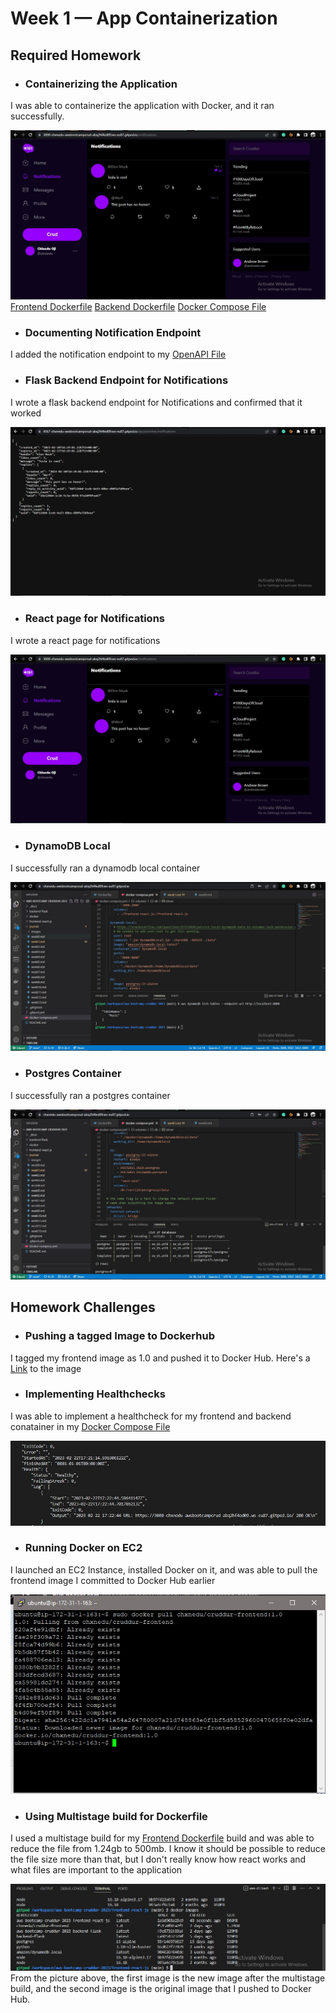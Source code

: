 # Week 1 — App Containerization

## Required Homework
- ### Containerizing the Application
I was able to containerize the application with Docker, and it ran successfully.

![Image](images/containerizedApp.jpg)
[Frontend Dockerfile](https://github.com/Chxnedu/aws-bootcamp-cruddur-2023/blob/main/frontend-react-js/Dockerfile)
[Backend Dockerfile](https://github.com/Chxnedu/aws-bootcamp-cruddur-2023/blob/main/backend-flask/Dockerfile)
[Docker Compose File](https://github.com/Chxnedu/aws-bootcamp-cruddur-2023/blob/main/docker-compose.yml)

- ### Documenting Notification Endpoint
I added the notification endpoint to my [OpenAPI File](https://github.com/Chxnedu/aws-bootcamp-cruddur-2023/blob/main/backend-flask/openapi-3.0.yml)

- ### Flask Backend Endpoint for Notifications
I wrote a flask backend endpoint for Notifications and confirmed that it worked

![Image](images/backendAPIendpoint.jpg)

- ### React page for Notifications
I wrote a react page for notifications

![Image](images/reactNotificationsPage.jpg)

- ### DynamoDB Local
I successfully ran a dynamodb local container

![Image](images/dynamodbLocal.jpg)


- ### Postgres Container
I successfully ran a postgres container

![Image](images/postgresContainer.jpg)

## Homework Challenges
- ### Pushing a tagged Image to Dockerhub
I tagged my frontend image as 1.0 and pushed it to Docker Hub. Here's a [Link](https://hub.docker.com/r/chxnedu/cruddur-frontend) to the image

- ### Implementing Healthchecks
I was able to implement a healthcheck for my frontend and backend conatainer in my [Docker Compose File](https://github.com/Chxnedu/aws-bootcamp-cruddur-2023/blob/main/docker-compose.yml)

![Image](images/healthcheck.jpg)

- ### Running Docker on EC2
I launched an EC2 Instance, installed Docker on it, and was able to pull the frontend image I committed to Docker Hub earlier

![Image](images/dockerPull.jpg)

- ### Using Multistage build for Dockerfile
I used a multistage build for my [Frontend Dockerfile](https://github.com/Chxnedu/aws-bootcamp-cruddur-2023/blob/main/frontend-react-js/Dockerfile) build and was able to reduce the file from 1.24gb to 500mb. I know it should be possible to reduce the file size more than that, but I don't really know how react works and what files are important to the application

![Image](images/multistage.jpg)
From the picture above, the first image is the new image after the multistage build, and the second image is the original image that I pushed to Docker Hub.

